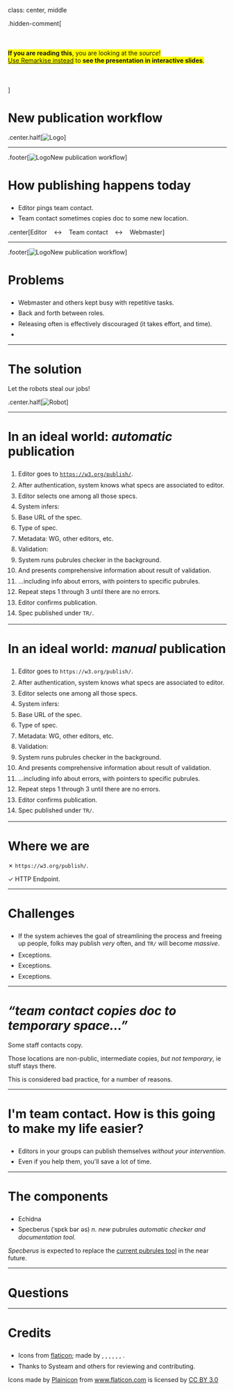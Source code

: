 
<style type="text/css">

  ul, li {
    line-height:    125%;
  }

  li {
    padding-top:    0.5em;
  }

  .remark-slide-container:first-child .remark-slide-number /* ,
  .remark-slide-container:nth-child(2) .remark-slide-number,
  .remark-slide-container:last-child .remark-slide-number */ {
    visibility:     hidden;
  }

  .remark-slide-number,
  .remark-slide-content .footer {
    position:       absolute;
    bottom:         0.5rem;
	font-size:      67%;
	line-height:    24px;
    opacity:        1;
  }

  .remark-slide-number {
    right:          1rem;
  }

  .remark-slide-content .footer {
    left:           1rem;
  }

  .remark-slide-content .footer img {
    vertical-align: middle;
	max-height:     24px;
	margin-right:   0.5rem;
  }

  .hidden-comment {
    display:        none;
  }

  .half img {
    width:          50%;
  }

</style>

class: center, middle

.hidden-comment[<span style="background-color: #ffff00; text-align: center;"><br><br><br><br>**If you are reading this**,
you are looking at the *source*! <br> [Use
Remarkise instead](https://tripu.github.io/remark/remarkise?url=https%3A%2F%2Frawgit.com%2Fw3c%2Fechidna%2Ftripu%2Fmiscellanea%2Fdoc%2Fpresentation.md)
to **see the presentation in interactive slides**.<br><br><br><br></span>]

<!--······························································································································
····  If you aren't seeing this as an interactive presentation, in slides, open it with Remarkise:                            ····
····  https://tripu.github.io/remark/remarkise?url=https%3A%2F%2Frawgit.com%2Fw3c%2Fechidna%2Ftripu%2Fmiscellanea%2Fdoc%2Fpresentation.md  ····
·······························································································································-->

# New publication workflow

.center.half[![Logo](https://raw.githubusercontent.com/w3c/echidna/tripu/miscellanea/doc/w3c-labs-logo.png)]

---

.footer[![Logo](https://raw.githubusercontent.com/w3c/echidna/tripu/miscellanea/doc/w3c-labs-logo-small.png)New publication workflow]

# How publishing happens today

* Editor pings team contact.
* Team contact sometimes copies doc to some new location.

.center[Editor&nbsp;&nbsp;&nbsp;&nbsp;&harr;&nbsp;&nbsp;&nbsp;&nbsp;Team contact&nbsp;&nbsp;&nbsp;&nbsp;&harr;&nbsp;&nbsp;&nbsp;&nbsp;Webmaster]

---

.footer[![Logo](https://raw.githubusercontent.com/w3c/echidna/tripu/miscellanea/doc/w3c-labs-logo-small.png)New publication workflow]

# Problems

* Webmaster and others kept busy with repetitive tasks.
* Back and forth between roles.
* Releasing often is effectively discouraged (it takes effort, and time).
*

---

# The solution

Let the robots steal our jobs!

.center.half[![Robot](https://raw.githubusercontent.com/w3c/echidna/tripu/miscellanea/doc/robots18.png)]

---

# In an ideal world: *automatic* publication

1. Editor goes to [`https://w3.org/publish/`](https://w3.org/publish/).
  1. After authentication, system knows what specs are associated to editor.
  2. Editor selects one among all those specs.
2. System infers:
  1. Base URL of the spec.
  2. Type of spec.
  2. Metadata: WG, other editors, etc.
3. Validation:
  1. System runs pubrules checker in the background.
  2. And presents comprehensive information about result of validation.
  3. &hellip;including info about errors, with pointers to specific pubrules.
4. Repeat steps 1 through 3 until there are no errors.
5. Editor confirms publication.
6. Spec published under `TR/`.

---

# In an ideal world: *manual* publication

1. Editor goes to `https://w3.org/publish/`.
  1. After authentication, system knows what specs are associated to editor.
  2. Editor selects one among all those specs.
2. System infers:
  1. Base URL of the spec.
  2. Type of spec.
  2. Metadata: WG, other editors, etc.
3. Validation:
  1. System runs pubrules checker in the background.
  2. And presents comprehensive information about result of validation.
  3. &hellip;including info about errors, with pointers to specific pubrules.
4. Repeat steps 1 through 3 until there are no errors.
5. Editor confirms publication.
6. Spec published under `TR/`.

---

# Where we are

&#10007; `https://w3.org/publish/`.

&#10003; HTTP Endpoint.

---

# Challenges

* If the system achieves the goal of streamlining the process and freeing up people, folks may publish *very* often, and `TR/` will become *massive*.
* Exceptions.
* Exceptions.
* Exceptions.

---

# *&ldquo;team contact copies doc to temporary space&hellip;&rdquo;*

Some staff contacts copy.

Those locations are non-public, intermediate copies, *but not temporary*, ie stuff stays there.

This is considered bad practice, for a number of reasons.

---

# I'm team contact. How is this going to make my life easier?

* Editors in your groups can publish themselves *without your intervention*.
* Even if you help them, you'll save a lot of time.

---

# The components

* Echidna
* Specberus (ˈspɛk bər əs) *n. new* pubrules *automatic checker and documentation tool.*

*Specberus* is expected to replace the [current pubrules tool](http://www.w3.org/2005/07/pubrules) in the near future.

---

# Questions

---

# Credits

* Icons from [flaticon](http://www.flaticon.com/); made by [](), [](), [](), [](), [](), [](), []().
* Thanks to Systeam and others for reviewing and contributing.

<div>Icons made by <a href="http://www.flaticon.com/authors/plainicon" title="Plainicon">Plainicon</a> from <a href="http://www.flaticon.com" title="Flaticon">www.flaticon.com</a>             is licensed by <a href="http://creativecommons.org/licenses/by/3.0/" title="Creative Commons BY 3.0">CC BY 3.0</a></div>

